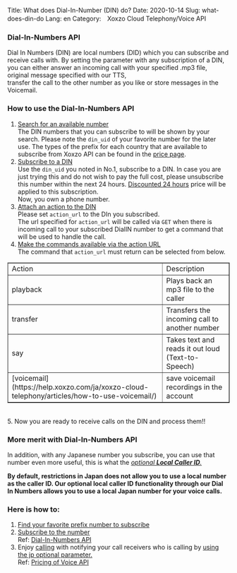 Title: What does Dial-In-Number (DIN) do?
Date: 2020-10-14
Slug: what-does-din-do
Lang: en
Category:　Xoxzo Cloud Telephony/Voice API

### Dial-In-Numbers API
Dial In Numbers (DIN) are local numbers (DID) which you can subscribe and receive calls with. 
By setting the parameter with any subscription of a DIN, 
you can either answer an incoming call with your specified .mp3 file, 
original message specified with our TTS,  
transfer the call to the other number as you like or
store messages in the Voicemail.

### How to use the Dial-In-Numbers API
1. [Search for an available number](https://docs.xoxzo.com/en/din.html#finding-a-dial-in-number-via-api)<br>
   The DIN numbers that you can subscribe to will be shown by your search. Please note the `din_uid` of your favorite number for the later use.
   The types of the prefix for each country that are available to subscribe from Xoxzo API can be found in the [price page](https://www.xoxzo.com/en/about/pricing/voice/#din). <br>
2. [Subscribe to a DIN](https://docs.xoxzo.com/en/din.html#subscribing-to-a-dial-in-number-via-api)<br>
   Use the `din_uid` you noted in No.1, subscribe to a DIN. 
   In case you are just trying this and do not wish to pay the full cost, please unsubscribe this number within the next 24 hours.
   [Discounted 24 hours](https://www.xoxzo.com/en/about/pricing/voice/#din) price will be applied to this subscription.<br>
   Now, you own a phone number.<br>
3. [Attach an action to the DIN](https://docs.xoxzo.com/en/din.html#attach-an-action-to-the-dial-in-number-via-api)<br>
   Please set `action_url` to the DIn you subscribed. <br>
   The url specified for `action_url` will be called via `GET` when there is incoming call to your subscribed DialIN number to get a command that will be used to handle the call.<br>
4. [Make the commands available via the action URL](https://docs.xoxzo.com/en/din.html#sample)<br>
   The command that `action_url` must return can be selected from below.<br>
<div class="table-responsive">
  <table border="1" cellpadding="10" cellspacing="1">
      <tr>
         <td>
         Action
         </td>
         <td>
         Description
         </td>
      </tr>
      <tr>
         <td>
         playback
         </td>
         <td>
         Plays back an mp3 file to the caller
         </td>
      </tr>
      <tr>
         <td>
         transfer
         </td>
         <td>
         Transfers the incoming call to another number
         </td>
      </tr>
      <tr>
         <td>
         say
         </td>
         <td>
         Takes text and reads it out loud (Text-to-Speech)
         </td>
      </tr>      
      <tr>
         <td>
         [voicemail](https://help.xoxzo.com/ja/xoxzo-cloud-telephony/articles/how-to-use-voicemail/)
         </td>
         <td>
         save voicemail recordings in the account
         </td>
      </tr>
   </table>
</div> <br>
5. Now you are ready to receive calls on the DIN and process them!!



### More merit with Dial-In-Numbers API
In addition, with any Japanese number you subscribe, you can use that number even more useful, this is what the [*optional **Local Caller ID**.*](https://www.xoxzo.com/en/about/voice-api/)

**By default, restrictions in Japan does not allow you to use a local number as the caller ID. Our optional local caller ID functionality through our Dial In Numbers allows you to use a local Japan number for your voice calls.**

### Here is how to:
1. [Find your favorite prefix number to subscribe](http://docs.xoxzo.com/en/din.html#finding-a-dial-in-number-via-api)
2. [Subscribe to the number](http://docs.xoxzo.com/en/din.html#subscribing-to-a-dial-in-number-via-api)</br>
Ref: [Dial-In-Numbers API](https://www.xoxzo.com/en/about/pricing/voice/#din)
3. Enjoy [calling](http://docs.xoxzo.com/en/voice.html#simple-playback-api) with notifying your call receivers who is calling by [using the jp optional parameter.](http://docs.xoxzo.com/ja/voice.html#jp-specific-optional-parameters)</br>
Ref: [Pricing of Voice API](https://www.xoxzo.com/en/about/pricing/voice/#outbound-call)
